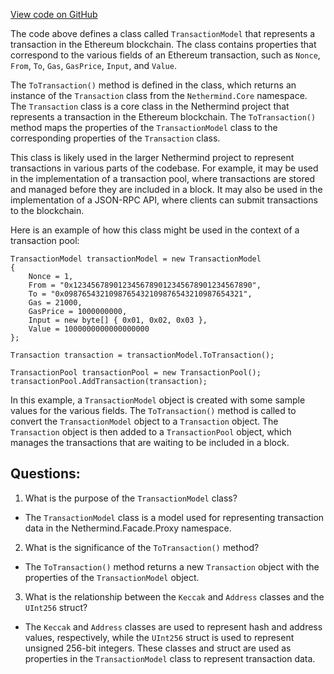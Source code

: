 [View code on GitHub](https://github.com/NethermindEth/nethermind/src/Nethermind/Nethermind.Facade/Proxy/Models/TransactionModel.cs)

The code above defines a class called `TransactionModel` that represents a transaction in the Ethereum blockchain. The class contains properties that correspond to the various fields of an Ethereum transaction, such as `Nonce`, `From`, `To`, `Gas`, `GasPrice`, `Input`, and `Value`. 

The `ToTransaction()` method is defined in the class, which returns an instance of the `Transaction` class from the `Nethermind.Core` namespace. The `Transaction` class is a core class in the Nethermind project that represents a transaction in the Ethereum blockchain. The `ToTransaction()` method maps the properties of the `TransactionModel` class to the corresponding properties of the `Transaction` class. 

This class is likely used in the larger Nethermind project to represent transactions in various parts of the codebase. For example, it may be used in the implementation of a transaction pool, where transactions are stored and managed before they are included in a block. It may also be used in the implementation of a JSON-RPC API, where clients can submit transactions to the blockchain. 

Here is an example of how this class might be used in the context of a transaction pool:

```
TransactionModel transactionModel = new TransactionModel
{
    Nonce = 1,
    From = "0x1234567890123456789012345678901234567890",
    To = "0x0987654321098765432109876543210987654321",
    Gas = 21000,
    GasPrice = 1000000000,
    Input = new byte[] { 0x01, 0x02, 0x03 },
    Value = 1000000000000000000
};

Transaction transaction = transactionModel.ToTransaction();

TransactionPool transactionPool = new TransactionPool();
transactionPool.AddTransaction(transaction);
```

In this example, a `TransactionModel` object is created with some sample values for the various fields. The `ToTransaction()` method is called to convert the `TransactionModel` object to a `Transaction` object. The `Transaction` object is then added to a `TransactionPool` object, which manages the transactions that are waiting to be included in a block.
## Questions: 
 1. What is the purpose of the `TransactionModel` class?
- The `TransactionModel` class is a model used for representing transaction data in the Nethermind.Facade.Proxy namespace.

2. What is the significance of the `ToTransaction()` method?
- The `ToTransaction()` method returns a new `Transaction` object with the properties of the `TransactionModel` object.

3. What is the relationship between the `Keccak` and `Address` classes and the `UInt256` struct?
- The `Keccak` and `Address` classes are used to represent hash and address values, respectively, while the `UInt256` struct is used to represent unsigned 256-bit integers. These classes and struct are used as properties in the `TransactionModel` class to represent transaction data.